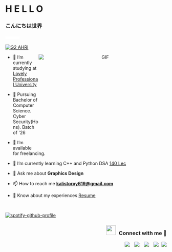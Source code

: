 <h1><strong>H E L L O</strong></h1>
<h3><strong>こんにちは世界</strong></h3>


<p aligh="right"><img src="https://github.com/D3FaltXD/D3FaltXD/blob/e27f915259c4fafdad8c18994dbd49d31d897960/Images/image%207.png">

<p align="left"> <a href="https://twitter.com/G2Ahri" target="blank"><img src="https://img.shields.io/twitter/follow/G2Ahri?label=G2%20AHRI&style=social" alt="G2 AHRI" /></a> </p>

<a target="_blank" align="center">
  <img align="right" top="500" height="300" width="400" alt="GIF" src="https://miro.medium.com/max/1360/0*7Q3yvSIv_t0ioJ-Z.gif">
</a>

- 🔭 I’m currently studying at <a href="https://www.lpu.in/" target="blank">Lovely Professional University</a>

- 🌱 Pursuing Bachelor of Computer Science. Cyber Security(Hons). Batch of '26

- 🤝 I’m available for freelancing.

- 🌱 I’m currently learning C++ and Python DSA <a href="https://github.com/loveBabbar/CodeHelp-DSA-Busted-Series" target="blank">140 Lec</a>

- 💬 Ask me about **Graphics Design**

- 📫 How to reach me **kalistoroy619@gmail.com**

- 📄 Know about my experiences <a href="https://github.com/D3FaltXD/Resume/blob/main/090519452530.pdf" target="blank">Resume</a>
<br/>

[![spotify-github-profile](https://spotify-github-profile.vercel.app/api/view?uid=idqfn88p4khb76ky8ouqdkhc8&cover_image=true&theme=default&bar_color_cover=true)](https://github.com/kittinan/spotify-github-profile)
<h3 align="right" > <img src="https://media.giphy.com/media/iY8CRBdQXODJSCERIr/giphy.gif" width="30" height="30" style="margin-right: 10px;">Connect with me 🤝 </h3>

<p align="right">

<div align="right"  class="icons-social" style="margin-left: 10px;">
        <a style="margin-left: 10px;"  target="_blank" href="https://www.linkedin.com/in/sayan-roy-b138b9199/">
			<img src="https://img.icons8.com/doodle/40/000000/linkedin--v2.png"></a>
        <a style="margin-left: 10px;" target="_blank" href="https://github.com/D3FaltXD">
		<img src="https://img.icons8.com/doodle/40/000000/github--v1.png"></a>
        <a style="margin-left: 10px;" target="_blank" href="https://www.instagram.com/d3faltxd/">
			<img src="https://img.icons8.com/doodle/40/000000/instagram-new--v2.png"></a>
		<a style="margin-left: 10px;" target="_blank" href="https://twitter.com/G2Ahri">
			<img src="https://img.icons8.com/doodle/1x/twitter-squared--v2.png" ></a>
		<a style="margin-left: 5px;" target="_blank" href="https://github.com/D3FaltXD/Resume/blob/main/090519452530.pdf">
					<img src="https://img.icons8.com/plasticine/0.5x/resume.png" ></a>
      </div>

</p>


